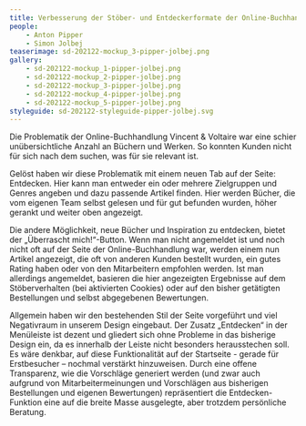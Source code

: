 ```yaml
---
title: Verbesserung der Stöber- und Entdeckerformate der Online-Buchhandlung Vincent & Voltaire
people:
    - Anton Pipper
    - Simon Jolbej
teaserimage: sd-202122-mockup_3-pipper-jolbej.png
gallery:
    - sd-202122-mockup_1-pipper-jolbej.png
    - sd-202122-mockup_2-pipper-jolbej.png
    - sd-202122-mockup_3-pipper-jolbej.png
    - sd-202122-mockup_4-pipper-jolbej.png
    - sd-202122-mockup_5-pipper-jolbej.png
styleguide: sd-202122-styleguide-pipper-jolbej.svg
---
```


Die Problematik der Online-Buchhandlung Vincent & Voltaire war eine schier unübersichtliche Anzahl an Büchern und Werken. So konnten Kunden nicht für sich nach dem suchen, was für sie relevant ist.

Gelöst haben wir diese Problematik mit einem neuen Tab auf der Seite: Entdecken.
Hier kann man entweder ein oder mehrere Zielgruppen und Genres angeben und dazu passende Artikel finden. Hier werden Bücher, die vom eigenen Team selbst gelesen und für gut befunden wurden, höher gerankt und weiter oben angezeigt.

Die andere Möglichkeit, neue Bücher und Inspiration zu entdecken, bietet der „Überrascht mich!“-Button. Wenn man nicht angemeldet ist und noch nicht oft auf der Seite der Online-Buchhandlung war, werden einem nun Artikel angezeigt, die oft von anderen Kunden bestellt wurden, ein gutes Rating haben oder von den Mitarbeitern empfohlen werden.
Ist man allerdings angemeldet, basieren die hier angezeigten Ergebnisse auf dem Stöberverhalten (bei aktivierten Cookies) oder auf den bisher getätigten Bestellungen und selbst abgegebenen Bewertungen.

Allgemein haben wir den bestehenden Stil der Seite vorgeführt und viel Negativraum in unserem Design eingebaut. Der Zusatz „Entdecken“ in der Menüleiste ist dezent und gliedert sich ohne Probleme in das bisherige Design ein, da es innerhalb der Leiste nicht besonders herausstechen soll. Es wäre denkbar, auf diese Funktionalität auf der Startseite - gerade für Erstbesucher – nochmal verstärkt hinzuweisen.
Durch eine offene Transparenz, wie die Vorschläge generiert werden (und zwar auch aufgrund von Mitarbeitermeinungen und Vorschlägen aus bisherigen Bestellungen und eigenen Bewertungen) repräsentiert die Entdecken-Funktion eine auf die breite Masse ausgelegte, aber trotzdem persönliche Beratung.
